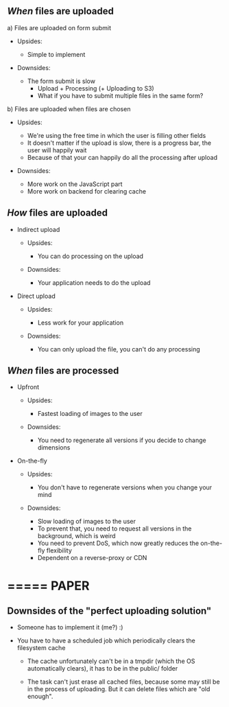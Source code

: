 *When* files are uploaded
-------------------------

a) Files are uploaded on form submit

  - Upsides:
    - Simple to implement

  - Downsides:
    - The form submit is slow
      - Upload + Processing (+ Uploading to S3)
      - What if you have to submit multiple files in the same form?

b) Files are uploaded when files are chosen

  - Upsides:
    - We're using the free time in which the user is filling other fields
    - It doesn't matter if the upload is slow, there is a progress bar, the user will happily wait
    - Because of that your can happily do all the processing after upload

  - Downsides:
    - More work on the JavaScript part
    - More work on backend for clearing cache

*How* files are uploaded
------------------------

* Indirect upload

  - Upsides:
    - You can do processing on the upload

  - Downsides:
    - Your application needs to do the upload

* Direct upload

  - Upsides:
    - Less work for your application

  - Downsides:
    - You can only upload the file, you can't do any processing

*When* files are processed
--------------------------

* Upfront

  - Upsides:
    - Fastest loading of images to the user

  - Downsides:
    - You need to regenerate all versions if you decide to change dimensions

* On-the-fly

  - Upsides:
    - You don't have to regenerate versions when you change your mind

  - Downsides:
    - Slow loading of images to the user
    - To prevent that, you need to request all versions in the background, which is weird
    - You need to prevent DoS, which now greatly reduces the on-the-fly flexibility
    - Dependent on a reverse-proxy or CDN


=====
PAPER
=====


Downsides of the "perfect uploading solution"
---------------------------------------------

* Someone has to implement it (me?) :)

* You have to have a scheduled job which periodically clears the filesystem cache

  - The cache unfortunately can't be in a tmpdir (which the OS automatically clears),
    it has to be in the public/ folder

  - The task can't just erase all cached files, because some may still be in the
    process of uploading. But it can delete files which are "old enough".
